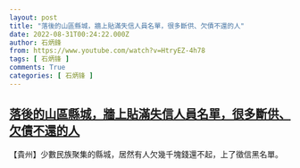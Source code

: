 ```yaml
---
layout: post
title: "落後的山區縣城，牆上貼滿失信人員名單，很多斷供、欠債不還的人"
date: 2022-08-31T00:24:22.000Z
author: 石炳鋒
from: https://www.youtube.com/watch?v=HtryEZ-4h78
tags: [ 石炳锋 ]
comments: True
categories: [ 石炳锋 ]
---
```

<!--1661905462000-->
[落後的山區縣城，牆上貼滿失信人員名單，很多斷供、欠債不還的人](https://www.youtube.com/watch?v=HtryEZ-4h78)
------

<div>
【貴州】少數民族聚集的縣城，居然有人欠幾千塊錢還不起，上了徵信黑名單。
</div>
